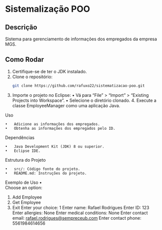 # Sistemalização POO

## Descrição
Sistema para gerenciamento de informações dos empregados da empresa MGS.

## Como Rodar
1. Certifique-se de ter o JDK instalado.
2. Clone o repositório:
   ```bash
   git clone https://github.com/rafuxo22/sistematizacao-poo.git

3.	Importe o projeto no Eclipse:
	•	Vá para “File” > “Import” > “Existing Projects into Workspace”.
	•	Selecione o diretório clonado.
	4.	Execute a classe EmployeeManager como uma aplicação Java.

Uso

	•	Adicione as informações dos empregados.
	•	Obtenha as informações dos empregados pelo ID.

Dependências

	•	Java Development Kit (JDK) 8 ou superior.
	•	Eclipse IDE.

Estrutura do Projeto

	•	src/: Código fonte do projeto.
	•	README.md: Instruções do projeto.

Exemplo de Uso
 	•	
Choose an option:
1. Add Employee
2. Get Employee
3. Exit
Enter your choice: 1
Enter name: Rafael Rodrigues
Enter ID: 123
Enter allergies: None
Enter medical conditions: None
Enter contact email: rafael.rodrigues@sempreceub.com
Enter contact phone: 5561984614656


